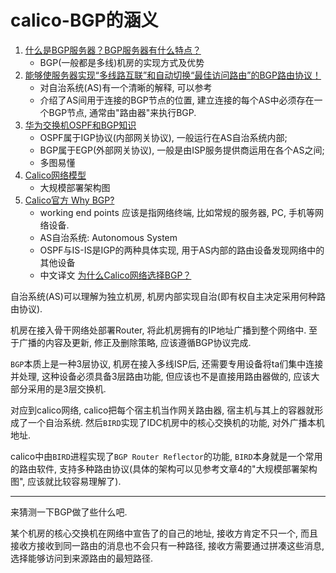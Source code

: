 # calico-BGP的涵义

1. [什么是BGP服务器？BGP服务器有什么特点？](https://zhuanlan.zhihu.com/p/93153990)
    - BGP(一般都是多线)机房的实现方式及优势
2. [能够使服务器实现“多线路互联”和自动切换“最佳访问路由”的BGP路由协议！](https://www.yisu.com/news/id_414.html)
    - 对自治系统(AS)有一个清晰的解释, 可以参考
    - 介绍了AS间用于连接的BGP节点的位置, 建立连接的每个AS中必须存在一个BGP节点, 通常由"路由器"来执行BGP.
3. [华为交换机OSPF和BGP知识](https://blog.51cto.com/11009796/2126410)
    - OSPF属于IGP协议(内部网关协议), 一般运行在AS自治系统内部;
    - BGP属于EGP(外部网关协议), 一般是由ISP服务提供商运用在各个AS之间;
    - 多图易懂
4. [Calico网络模型](https://www.cnblogs.com/menkeyi/p/11364977.html)
    - 大规模部署架构图
5. [Calico官方 Why BGP?](https://www.projectcalico.org/why-bgp/)
    - working end points 应该是指网络终端, 比如常规的服务器, PC, 手机等网络设备.
    - AS自治系统: Autonomous System
    - OSPF与IS-IS是IGP的两种具体实现, 用于AS内部的路由设备发现网络中的其他设备
    - 中文译文 [为什么Calico网络选择BGP？](https://blog.51cto.com/weidawei/2152319)

自治系统(AS)可以理解为独立机房, 机房内部实现自治(即有权自主决定采用何种路由协议).

机房在接入骨干网络处部署Router, 将此机房拥有的IP地址广播到整个网络中. 至于广播的内容及更新, 修正及删除策略, 应该遵循BGP协议完成.

`BGP`本质上是一种3层协议, 机房在接入多线ISP后, 还需要专用设备将ta们集中连接并处理, 这种设备必须具备3层路由功能, 但应该也不是直接用路由器做的, 应该大部分采用的是3层交换机.

对应到calico网络, calico把每个宿主机当作网关路由器, 宿主机与其上的容器就形成了一个自治系统. 然后`BIRD`实现了IDC机房中的核心交换机的功能, 对外广播本机地址.

calico中由`BIRD`进程实现了`BGP Router Reflector`的功能, `BIRD`本身就是一个常用的路由软件, 支持多种路由协议(具体的架构可以见参考文章4的"大规模部署架构图", 应该就比较容易理解了).

------

来猜测一下BGP做了些什么吧.

某个机房的核心交换机在网络中宣告了的自己的地址, 接收方肯定不只一个, 而且接收方接收到同一路由的消息也不会只有一种路径, 接收方需要通过拼凑这些消息, 选择能够访问到来源路由的最短路径.
